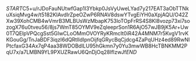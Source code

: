 $START$C5+u/rJDoFauNUtwfGap1I3Ybkp0JsVyUweLYad7y217EAT3aObTTNkuXsiqMvg4w/t5182KIAvdIrZpeOZwP6RNAV8dswYTvgEiYH0aXpjAQU/O42ZXw39XohCMB4wVmrB3MLBUsWzMbapK753loTOpFrRS4S8Kl8vozp73xi7sozogX76u0tveu56/8js7WmT85OYMV9eZqIeeprSon1R6AjO57wJB9jK5Ar+Uw0T7QEIpVPQcgSst5GlwCLoOMmOVOYRyKRmcIt0iR42A4MNM7r5KvgV1rvKKGouGg/TnJaBDF3iqzI6dQRtlIdIpnOijfqGRycBqCjdcg4ZaPqUHz4ed89RwNIPtcfaxG34Ax7qP4aa38WDOBdlLU95hGkmn7y0Yu3mwWB8HcTBNKMM2PqU7x/a7LMBN9YL9PXUZRawU6QnDjOq28lfIzwJf$END$